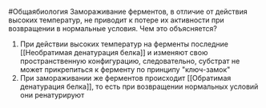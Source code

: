 #Общаябиология 
Замораживание ферментов, в отличие от действия высоких температур, не приводит к потере их активности при возвращении в нормальные условия. Чем это объясняется?
1. При действии высоких температур на ферменты последние [[Необратимая денатурация белка]] и изменяют свою пространственную конфигурацию, следовательно, субстрат не может прикрепиться к ферменту по принципу "ключ-замок"
2. При замораживании же ферментов происходит [[Обратимая денатурация белка]], то есть при возвращении нормальных условий они ренатурируют